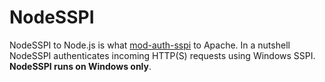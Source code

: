 NodeSSPI
========

NodeSSPI to Node.js is what [mod-auth-sspi](https://code.google.com/p/mod-auth-sspi/) to Apache. In a nutshell NodeSSPI authenticates incoming HTTP(S) requests using Windows SSPI. **NodeSSPI runs on Windows only**.

